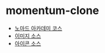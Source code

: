 # momentum-clone
* [노마드 아카데미 코스](https://academy.nomadcoders.co/courses/enrolled/435558)
* [이미지 소스](https://unsplash.com)
* [아이콘 소스](https://fontawesome.com)

